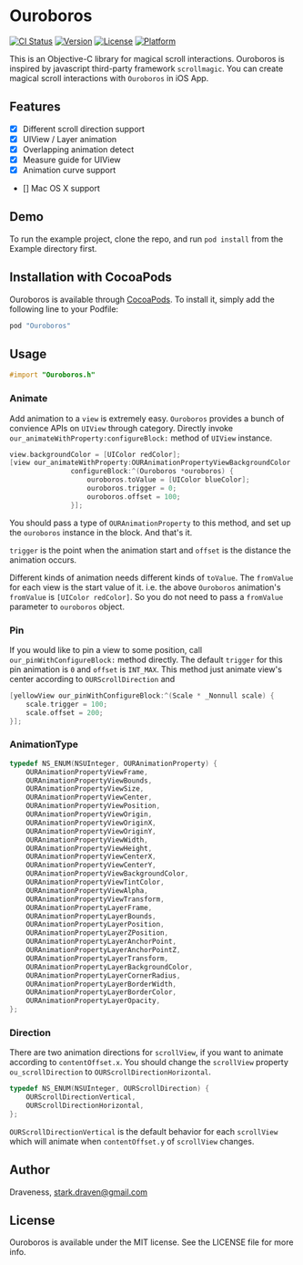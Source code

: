 # Ouroboros

[![CI Status](http://img.shields.io/travis/Draveness/Ouroboros.svg?style=flat)](https://travis-ci.org/Draveness/Ouroboros)
[![Version](https://img.shields.io/cocoapods/v/Ouroboros.svg?style=flat)](http://cocoapods.org/pods/Ouroboros)
[![License](https://img.shields.io/cocoapods/l/Ouroboros.svg?style=flat)](http://cocoapods.org/pods/Ouroboros)
[![Platform](https://img.shields.io/cocoapods/p/Ouroboros.svg?style=flat)](http://cocoapods.org/pods/Ouroboros)


This is an Objective-C library for magical scroll interactions. Ouroboros is inspired by javascript third-party framework `scrollmagic`. You can create magical scroll interactions with `Ouroboros` in iOS App.

## Features

- [x] Different scroll direction support
- [x] UIView / Layer animation
- [x] Overlapping animation detect
- [x] Measure guide for UIView
- [x] Animation curve support
- [] Mac OS X support


## Demo

To run the example project, clone the repo, and run `pod install` from the Example directory first.

## Installation with CocoaPods

Ouroboros is available through [CocoaPods](http://cocoapods.org). To install
it, simply add the following line to your Podfile:

```ruby
pod "Ouroboros"
```

## Usage

```objectivec
#import "Ouroboros.h"
```

### Animate

Add animation to a `view` is extremely easy. `Ouroboros` provides a bunch of convience APIs on `UIView` through category. Directly invoke `our_animateWithProperty:configureBlock:` method of `UIView` instance.

```objectivec
view.backgroundColor = [UIColor redColor];
[view our_animateWithProperty:OURAnimationPropertyViewBackgroundColor
               configureBlock:^(Ouroboros *ouroboros) {
                   ouroboros.toValue = [UIColor blueColor];
                   ouroboros.trigger = 0;
                   ouroboros.offset = 100;
               }];
```

You should pass a type of `OURAnimationProperty` to this method, and set up the `ouroboros` instance in the block. And that's it.

`trigger` is the point when the animation start and `offset` is the distance the animation occurs.

Different kinds of animation needs different kinds of `toValue`. The `fromValue` for each view is the start value of it. i.e. the above `Ouroboros` animation's `fromValue` is `[UIColor redColor]`. So you do not need to pass a `fromValue` parameter to `ouroboros` object.

### Pin

If you would like to pin a view to some position, call `our_pinWithConfigureBlock:` method directly. The default `trigger` for this pin animation is `0` and `offset` is `INT_MAX`. This method just animate view's center according to `OURScrollDirection` and 

```objectivec
[yellowView our_pinWithConfigureBlock:^(Scale * _Nonnull scale) {
    scale.trigger = 100;
    scale.offset = 200;
}];
```

### AnimationType


```objectivec
typedef NS_ENUM(NSUInteger, OURAnimationProperty) {
    OURAnimationPropertyViewFrame,
    OURAnimationPropertyViewBounds,
    OURAnimationPropertyViewSize,
    OURAnimationPropertyViewCenter,
    OURAnimationPropertyViewPosition,
    OURAnimationPropertyViewOrigin,
    OURAnimationPropertyViewOriginX,
    OURAnimationPropertyViewOriginY,
    OURAnimationPropertyViewWidth,
    OURAnimationPropertyViewHeight,
    OURAnimationPropertyViewCenterX,
    OURAnimationPropertyViewCenterY,
    OURAnimationPropertyViewBackgroundColor,
    OURAnimationPropertyViewTintColor,
    OURAnimationPropertyViewAlpha,
    OURAnimationPropertyViewTransform,
    OURAnimationPropertyLayerFrame,
    OURAnimationPropertyLayerBounds,
    OURAnimationPropertyLayerPosition,
    OURAnimationPropertyLayerZPosition,
    OURAnimationPropertyLayerAnchorPoint,
    OURAnimationPropertyLayerAnchorPointZ,
    OURAnimationPropertyLayerTransform,
    OURAnimationPropertyLayerBackgroundColor,
    OURAnimationPropertyLayerCornerRadius,
    OURAnimationPropertyLayerBorderWidth,
    OURAnimationPropertyLayerBorderColor,
    OURAnimationPropertyLayerOpacity,
};
```


### Direction

There are two animation directions for `scrollView`, if you want to animate according to `contentOffset.x`. You should change the `scrollView` property `ou_scrollDirection` to `OURScrollDirectionHorizontal`.

```objectivec
typedef NS_ENUM(NSUInteger, OURScrollDirection) {
    OURScrollDirectionVertical,
    OURScrollDirectionHorizontal,
};
 ```

`OURScrollDirectionVertical` is the default behavior for each `scrollView` which will animate when `contentOffset.y` of `scrollView` changes.

## Author

Draveness, stark.draven@gmail.com

## License

Ouroboros is available under the MIT license. See the LICENSE file for more info.
